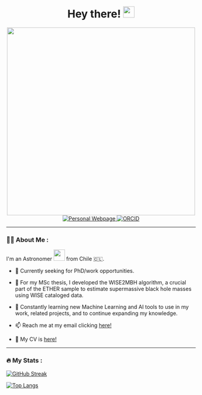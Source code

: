 <div id="hi" align="center">
  <h1>
    Hey there!
    <img src="https://media.giphy.com/media/hvRJCLFzcasrR4ia7z/giphy.gif" width="30px"/>
  </h1>
</div>
<div id="header" align="center">
  <img src="https://media.giphy.com/media/u9K8PUFussrbFbaze0/giphy.gif" width="500"/>
</div>
<div id="badges" align="center">
  <a href="https://joacoh.github.io">
    <img src="https://img.shields.io/badge/website-000000?style=for-the-badge&logo=About.me&logoColor=white&color=304CB2" alt="Personal Webpage"/>
  </a>
  <a href="https://orcid.org/0000-0001-5845-7538">
    <img src="https://img.shields.io/badge/ORCID-000000?style=for-the-badge&logo=ORCID&logoColor=white&color=A6CE39" alt="ORCID"/>
  </a>
</div>
<div id="count" align="center">
  <img src="https://komarev.com/ghpvc/?username=joacoh&style=flat-square&color=blue" alt=""/>
</div>

---

### 👨‍🚀 About Me :
I'm an Astronomer <img src="https://media.giphy.com/media/5aYfJYohCSeYgtVlUj/giphy.gif" width="30"> from Chile 🇨🇱.

- 💼 Currently seeking for PhD/work opportunities.

- 🔭 For my MSc thesis, I developed the WISE2MBH algorithm, a crucial part of the ETHER sample to estimate supermassive black hole masses using WISE cataloged data.

- 🌱 Constantly learning new Machine Learning and AI tools to use in my work, related projects, and to continue expanding my knowledge.

- 📫 Reach me at my email clicking [here!](mailto:jheryev@gmail.com)

- 📄 My CV is [here!](https://github.com/joacoh/cv)

---

### 🔥 My Stats :

[![GitHub Streak](https://streak-stats.demolab.com?user=joacoh&theme=prussian&date_format=j%20M%5B%20Y%5D&exclude_days=Sun%2CSat)](https://git.io/streak-stats)

[![Top Langs](https://github-readme-stats.vercel.app/api/top-langs/?username=joacoh&layout=donut&theme=prussian)](https://github.com/anuraghazra/github-readme-stats)
